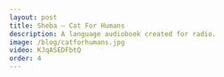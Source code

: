 ```yaml
---
layout: post
title: Sheba – Cat For Humans
description: A language audiobook created for radio.
image: /blog/catforhumans.jpg
video: KJqASEDFbtQ
order: 4
---
```

